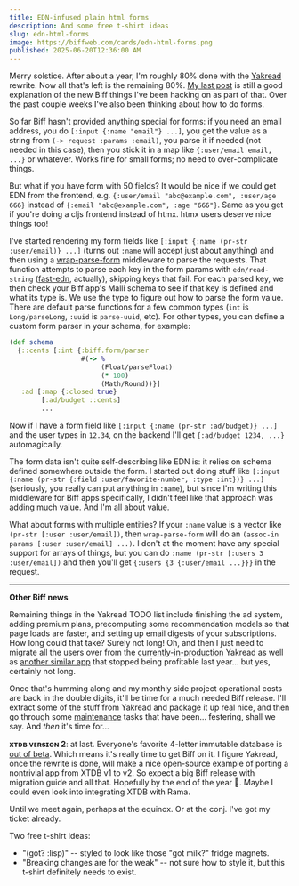 ```yaml
---
title: EDN-infused plain html forms
description: And some free t-shirt ideas
slug: edn-html-forms
image: https://biffweb.com/cards/edn-html-forms.png
published: 2025-06-20T12:36:00 AM
---
```


Merry solstice. After about a year, I'm roughly 80% done with the
[Yakread](https://github.com/jacobobryant/yakread) rewrite. Now all that's left is the remaining
80%. [My last post](https://biffweb.com/p/structuring-large-codebases/) is still a good explanation
of the new Biff things I've been hacking on as part of that. Over the past couple weeks I've also
been thinking about how to do forms.

So far Biff hasn't provided anything special for forms: if you need an email address, you do
`[:input {:name "email"} ...]`, you get the value as a string from `(-> request :params :email)`,
you parse it if needed (not needed in this case), then you stick it in a map like `{:user/email
email, ...}` or whatever. Works fine for small forms; no need to over-complicate things.

But what if you have form with 50 fields? It would be nice if we could get EDN from the frontend,
e.g. `{:user/email "abc@example.com", :user/age 666}` instead of `{:email "abc@example.com", :age
"666"}`. Same as you get if you're doing a cljs frontend instead of htmx. htmx users deserve nice
things too!

I've started rendering my form fields like `[:input {:name (pr-str :user/email)} ...]` (turns out
`:name` will accept just about anything) and then using a
[wrap-parse-form](https://github.com/jacobobryant/yakread/blob/9052fe12b7df9bdb944d6998e37432905b1ec229/src/com/yakread/lib/form.clj#L54)
middleware to parse the requests. That function attempts to parse each key in the form params with
`edn/read-string` ([fast-edn](https://github.com/tonsky/fast-edn), actually), skipping keys that
fail. For each parsed key, we then check your Biff app's Malli schema to see if that key is defined
and what its type is. We use the type to figure out how to parse the form value. There are default
parse functions for a few common types (`int` is `Long/parseLong`, `:uuid` is `parse-uuid`, etc).
For other types, you can define a custom form parser in your schema, for example:

```clojure
(def schema
  {::cents [:int {:biff.form/parser
                  #(-> %
                       (Float/parseFloat)
                       (* 100)
                       (Math/Round))}]
   :ad [:map {:closed true}
        [:ad/budget ::cents]
        ...
```

Now if I have a form field like `[:input {:name (pr-str :ad/budget)} ...]` and the user types in
`12.34`, on the backend I'll get `{:ad/budget 1234, ...}` automagically.

The form data isn't quite self-describing like EDN is: it relies on schema defined somewhere outside
the form. I started out doing stuff like `[:input {:name (pr-str {:field :user/favorite-number,
:type :int})} ...]` (seriously, you really can put anything in `:name`), but since I'm writing this
middleware for Biff apps specifically, I didn't feel like that approach was adding much value. And
I'm all about value.

What about forms with multiple entities? If your `:name` value is a vector like `(pr-str [:user
:user/email])`, then `wrap-parse-form` will do an `(assoc-in params [:user :user/email] ...)`. I
don't at the moment have any special support for arrays of things, but you can do `:name (pr-str
[:users 3 :user/email])` and then you'll get `{:users {3 {:user/email ...}}}` in the request.

---

**Other Biff news**

Remaining things in the Yakread TODO list include finishing the ad system, adding premium plans,
precomputing some recommendation models so that page loads are faster, and setting up email digests
of your subscriptions. How long could that take? Surely not long! Oh, and then I just need to
migrate all the users over from the [currently-in-production](https://yakread.com) Yakread as well
as [another similar app](https://thesample.ai) that stopped being profitable last year... but yes,
certainly not long.

Once that's humming along and my monthly side project operational costs are back in the double
digits, it'll be time for a much needed Biff release. I'll extract some of the stuff from Yakread
and package it up real nice, and then go through some [
maintenance](https://github.com/jacobobryant/biff/issues/217) tasks that have been... festering,
shall we say. And _then_ it's time for...

**xᴛᴅʙ ᴠᴇʀsɪᴏɴ 2**: at last. Everyone's favorite 4-letter immutable database is [out of
beta](https://xtdb.com/blog/launching-xtdb-v2). Which means it's really time to get Biff on it. I
figure Yakread, once the rewrite is done, will make a nice open-source example of porting a
nontrivial app from XTDB v1 to v2. So expect a big Biff release with migration guide and all that.
Hopefully by the end of the year 😬. Maybe I could even look into integrating XTDB with Rama.

Until we meet again, perhaps at the equinox. Or at the conj. I've got my ticket already.

Two free t-shirt ideas:

- "(got? :lisp)" -- styled to look like those "got milk?" fridge magnets.
- "Breaking changes are for the weak" -- not sure how to style it, but this t-shirt definitely needs
  to exist.
